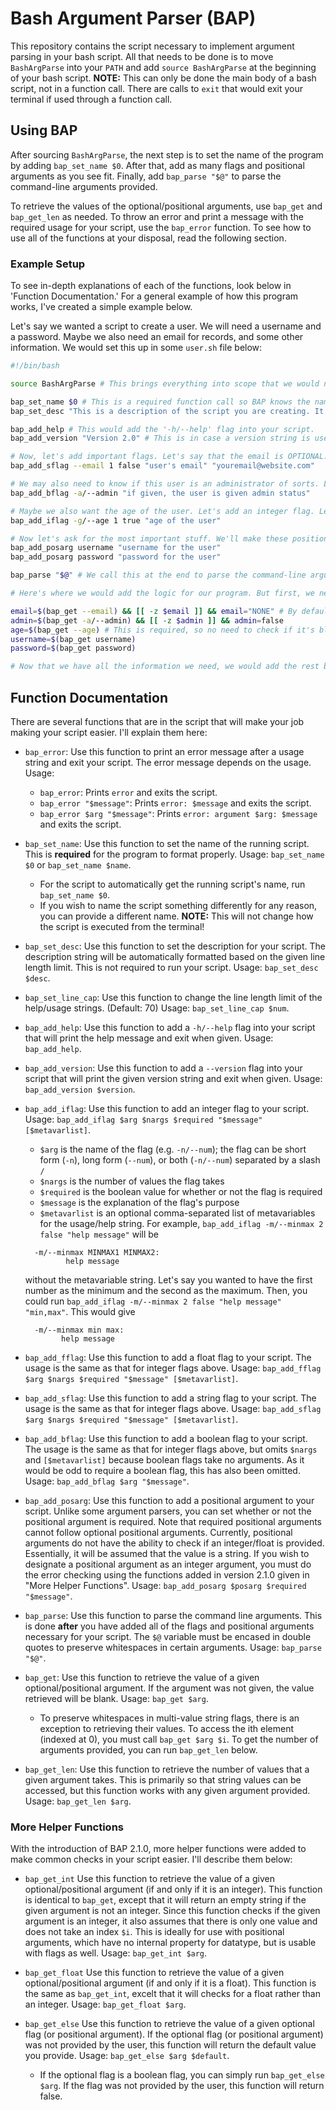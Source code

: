 # Bash Argument Parser (BAP)

This repository contains the script necessary to implement argument parsing in your bash script. All that needs to be done is to move `BashArgParse` into
your `PATH` and add `source BashArgParse` at the beginning of your bash script. **NOTE:** This can only be done the main body of a bash script,
not in a function call. There are calls to `exit` that would exit your terminal if used through a function call.

## Using BAP

After sourcing `BashArgParse`, the next step is to set the name of the program by adding `bap_set_name $0`. After that, add as many flags
and positional arguments as you see fit. Finally, add `bap_parse "$@"` to parse the command-line arguments provided.

To retrieve the values of the optional/positional arguments, use `bap_get` and `bap_get_len` as needed. 
To throw an error and print a message with the required usage for your script, use the `bap_error` function. 
To see how to use all of the functions at your disposal, read the following section.

### Example Setup

To see in-depth explanations of each of the functions, look below in 'Function Documentation.' For a general example of how this program works,
I've created a simple example below. 

Let's say we wanted a script to create a user. We will need a username and a password. Maybe we also need an email for records, and some other information.
We would set this up in some `user.sh` file below:

```sh
#!/bin/bash

source BashArgParse # This brings everything into scope that we would need to create our script.

bap_set_name $0 # This is a required function call so BAP knows the name of your script.
bap_set_desc "This is a description of the script you are creating. It will appear in the help screen."

bap_add_help # This would add the '-h/--help' flag into your script.
bap_add_version "Version 2.0" # This is in case a version string is useful for your script.

# Now, let's add important flags. Let's say that the email is OPTIONAL. Let's create a string flag for it. See the documentation for more information.
bap_add_sflag --email 1 false "user's email" "youremail@website.com"

# We may also need to know if this user is an administrator of sorts. Let's add a boolean flag.
bap_add_bflag -a/--admin "if given, the user is given admin status"

# Maybe we also want the age of the user. Let's add an integer flag. Let's make this one required.
bap_add_iflag -g/--age 1 true "age of the user"

# Now let's ask for the most important stuff. We'll make these positional arguments.
bap_add_posarg username "username for the user"
bap_add_posarg password "password for the user"

bap_parse "$@" # We call this at the end to parse the command-line arguments. Note the double-quotes!

# Here's where we would add the logic for our program. But first, we need the variables given by the user.

email=$(bap_get --email) && [[ -z $email ]] && email="NONE" # By default, the variables will be BLANK if they were not provided. I check and give a default value
admin=$(bap_get -a/--admin) && [[ -z $admin ]] && admin=false
age=$(bap_get --age) # This is required, so no need to check if it's blank!
username=$(bap_get username)
password=$(bap_get password)

# Now that we have all the information we need, we would add the rest below.

```

## Function Documentation

There are several functions that are in the script that will make your job making your script easier. I'll explain them here:

* `bap_error`: 
Use this function to print an error message after a usage string and exit your script. The error message depends on the usage. Usage:
  * `bap_error`: Prints `error` and exits the script.
  * `bap_error "$message"`: Prints `error: $message` and exits the script.
  * `bap_error $arg "$message"`: Prints `error: argument $arg: $message` and exits the script.

* `bap_set_name`:
Use this function to set the name of the running script. This is **required** for the program to format properly.
Usage: `bap_set_name $0` or `bap_set_name $name`.
  * For the script to automatically get the running script's name, run `bap_set_name $0`.
  * If you wish to name the script something differently for any reason, you can provide a different name.
  **NOTE:** This will not change how the script is executed from the terminal!

* `bap_set_desc`:
Use this function to set the description for your script. The description string will be automatically formatted based on 
the given line length limit. This is not required to run your script.
Usage: `bap_set_desc $desc`.

* `bap_set_line_cap`:
Use this function to change the line length limit of the help/usage strings. (Default: 70) 
Usage: `bap_set_line_cap $num`.

* `bap_add_help`:
Use this function to add a `-h/--help` flag into your script that will print the help message and exit when given.
Usage: `bap_add_help`.

* `bap_add_version`:
Use this function to add a `--version` flag into your script that will print the given version string and exit when given.
Usage: `bap_add_version $version`.

* `bap_add_iflag`: 
Use this function to add an integer flag to your script.
Usage: `bap_add_iflag $arg $nargs $required "$message" [$metavarlist]`.
  * `$arg` is the name of the flag (e.g. `-n/--num`); the flag can be short form (`-n`), long form (`--num`), or both (`-n/--num`) separated by a slash `/`
  * `$nargs` is the number of values the flag takes
  * `$required` is the boolean value for whether or not the flag is required
  * `$message` is the explanation of the flag's purpose
  * `$metavarlist` is an optional comma-separated list of metavariables for the usage/help string. 
  For example, `bap_add_iflag -m/--minmax 2 false "help message"` will be
  ```
    -m/--minmax MINMAX1 MINMAX2:
           help message
  ```
  without the metavariable string. Let's say you wanted to have the first number as the minimum and the second as the maximum. 
  Then, you could run `bap_add_iflag -m/--minmax 2 false "help message" "min,max"`. This would give
  ```
    -m/--minmax min max:
          help message
  ```

* `bap_add_fflag`:
Use this function to add a float flag to your script. The usage is the same as that for integer flags above.
Usage: `bap_add_fflag $arg $nargs $required "$message" [$metavarlist]`.

* `bap_add_sflag`:
Use this function to add a string flag to your script. The usage is the same as that for integer flags above.
Usage: `bap_add_sflag $arg $nargs $required "$message" [$metavarlist]`.

* `bap_add_bflag`:
Use this function to add a boolean flag to your script. The usage is the same as that for integer flags above, but omits `$nargs` and `[$metavarlist]`
because boolean flags take no arguments. As it would be odd to require a boolean flag, this has also been omitted. 
Usage: `bap_add_bflag $arg "$message"`.

* `bap_add_posarg`:
Use this function to add a positional argument to your script. Unlike some argument parsers, you can set whether or not the positional
argument is required. Note that required positional arguments cannot follow optional positional arguments.
Currently, positional arguments do not have the ability to check if
an integer/float is provided. Essentially, it will be assumed that the value is a string. If you wish to designate a positional argument
as an integer argument, you must do the error checking using the functions added in version 2.1.0 given in "More Helper Functions".
Usage: `bap_add_posarg $posarg $required "$message"`.

* `bap_parse`:
Use this function to parse the command line arguments. This is done **after** you have added all of the flags and positional arguments necessary
for your script. The `$@` variable must be encased in double quotes to preserve whitespaces in certain arguments.
Usage: `bap_parse "$@"`.

* `bap_get`:
Use this function to retrieve the value of a given optional/positional argument. If the argument was not given, the value retrieved will be blank.
Usage: `bap_get $arg`.
  * To preserve whitespaces in multi-value string flags, there is an exception to retrieving their values. To access the ith element (indexed at 0),
  you must call `bap_get $arg $i`. To get the number of arguments provided, you can run `bap_get_len` below.
  
* `bap_get_len`:
Use this function to retrieve the number of values that a given argument takes. This is primarily so that string values can be accessed,
but this function works with any given argument provided.
Usage: `bap_get_len $arg`.

### More Helper Functions

With the introduction of BAP 2.1.0, more helper functions were added to make common checks in your script easier. I'll describe them below:

* `bap_get_int`
Use this function to retrieve the value of a given optional/positional argument (if and only if it is an integer). This function is identical to 
`bap_get`, except that it will return an empty string if the given argument is not an integer. Since this function checks if the given argument
is an integer, it also assumes that there is only one value and does not take an index `$i`. This is ideally for use with positional arguments,
which have no internal property for datatype, but is usable with flags as well.
Usage: `bap_get_int $arg`.

* `bap_get_float`
Use this function to retrieve the value of a given optional/positional argument (if and only if it is a float). This function is the same as
`bap_get_int`, excelt that it will checks for a float rather than an integer.
Usage: `bap_get_float $arg`.

* `bap_get_else`
Use this function to retrieve the value of a given optional flag (or positional argument). If the optional flag (or positional argument) was 
not provided by the user, this function will return the default value you provide. 
Usage: `bap_get_else $arg $default`.
  * If the optional flag is a boolean flag, you can simply run `bap_get_else $arg`. If the flag was not provided by the user, this function will
	return false.
